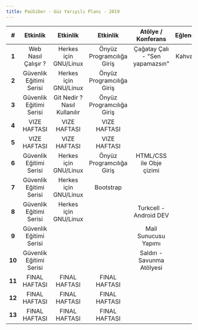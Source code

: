 ```yaml
---
title: PaüSiber - Güz Yarıyılı Planı - 2019
---
```


| # | Etkinlik | Etkinlik | Etkinlik | Atölye / Konferans | Eğlence |
|:-:|:--------:|:--------:|:--------:|:------:|:-------:|
| **1** | Web Nasıl Çalışır ? | Herkes için GNU/Linux | Önyüz Programcılığa Giriş | Çağatay Çalı - "Sen yapamazsın" | Kahvaltı |
| **2** | Güvenlik Eğitimi Serisi | Herkes için GNU/Linux | Önyüz Programcılığa Giriş | |
| **3** | Güvenlik Eğitimi Serisi | Git Nedir ? Nasıl Kullanılır | Önyüz Programcılığa Giriş | |
| **4** | VIZE HAFTASI | VIZE HAFTASI | VIZE HAFTASI | |
| **5** | VIZE HAFTASI | VIZE HAFTASI | VIZE HAFTASI | |
| **6** | Güvenlik Eğitimi Serisi | Herkes için GNU/Linux | Önyüz Programcılığa Giriş | HTML/CSS ile Obje çizimi |
| **7** | Güvenlik Eğitimi Serisi | Herkes için GNU/Linux | Bootstrap | |
| **8** | Güvenlik Eğitimi Serisi | Herkes için GNU/Linux | | Turkcell - Android DEV |
| **9** | Güvenlik Eğitimi Serisi |  | | Mail Sunucusu Yapımı |
| **10** | Güvenlik Eğitimi Serisi |  | | Saldırı - Savunma Atölyesi |
| **11** | FINAL HAFTASI | FINAL HAFTASI | FINAL HAFTASI | |
| **12** | FINAL HAFTASI | FINAL HAFTASI | FINAL HAFTASI | |
| **13** | FINAL HAFTASI | FINAL HAFTASI | FINAL HAFTASI | |
